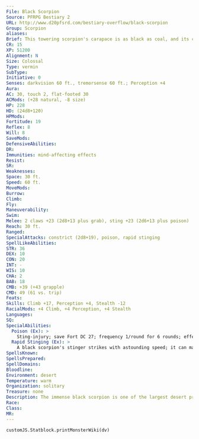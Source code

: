 ```yaml
---
File: Black Scorpion
Source: PFRPG Bestiary 2
URL: http://www.d20pfsrd.com/bestiary-overflow/black-scorpion
Group: Scorpion
aliases: 
Brief: This towering scorpion's carapace is as black as coal, and its claws are each as long as a man's body.
CR: 15
XP: 51200
Alignment: N
Size: Colossal
Type: vermin
SubType: 
Initiative: 0
Senses: darkvision 60 ft., tremorsense 60 ft.; Perception +4
Aura: 
AC: 30, touch 2, flat-footed 30
ACMods: (+28 natural, -8 size)
HP: 228
HD: (24d8+120)
HPMods: 
Fortitude: 19
Reflex: 8
Will: 8
SaveMods: 
DefensiveAbilities: 
DR: 
Immunities: mind-affecting effects
Resist: 
SR: 
Weaknesses: 
Space: 30 ft.
Speed: 60 ft.
MoveMods: 
Burrow: 
Climb: 
Fly: 
Maneuverability: 
Swim: 
Melee: 2 claws +23 (2d8+13 plus grab), sting +23 (2d6+13 plus poison)
Reach: 30 ft.
Ranged: 
SpecialAttacks: constrict (2d8+19), poison, rapid stinging
SpellLikeAbilities: 
STR: 36
DEX: 10
CON: 20
INT: -
WIS: 10
CHA: 2
BAB: 18
CMB: +39 (+43 grapple)
CMD: 49 (61 vs. trip)
Feats: 
Skills: Climb +17, Perception +4, Stealth -12
RacialMods: +4 Climb, +4 Perception, +4 Stealth
Languages: 
SQ: 
SpecialAbilities:
  Poison (Ex): >
    Sting-injury; save Fort DC 27; frequency 1/round for 6 rounds; effect 1d4 Str, 1d4 Dex, and 1d4 Con; cure 3 saves.
  Rapid Stinging (Ex): >
    A black scorpion's stinger strikes with astounding speed; it can make one additional attack in a round with its sting as a swift action.
SpellsKnown: 
SpellsPrepared: 
SpellDomains: 
Bloodline: 
Environment: desert
Temperature: warm
Organization: solitary
Treasure: none
Description: The immense black scorpion is one of the largest desert predators. Capable of stinging with blinding speed, this creature is constantly on the hunt.
Race: 
Class: 
MR: 
---
```

```dataviewjs
customJS.Statblock.printMonsterWiki(dv)
```
